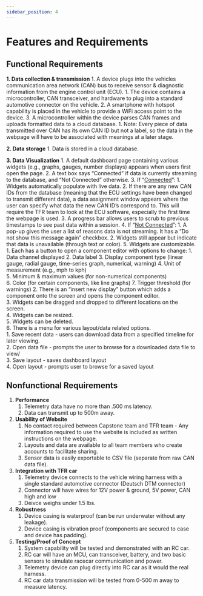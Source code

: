 ```yaml
---
sidebar_position: 4
---
```


# Features and Requirements 

## Functional Requirements <!--high level-->
<b>1.  Data collection & transmission</b>
    1.  A device plugs into the vehicles communication area network (CAN) bus to receive sensor & diagnostic information from the engine control unit (ECU).
        1.  The device contains a microcontroller, CAN transceiver, and hardware to plug into a standard automotive connector on the vehicle.
    2.  A smartphone with hotspot capability is placed in the vehicle to provide a WiFi access point to the device.
    3.  A microcontroller within the device parses CAN frames and uploads formatted data to a cloud database.
        1.  Note: Every piece of data transmitted over CAN has its own CAN ID but not a label, so the data in the webpage will have to be associated with meanings at a later stage.

<b>2.  Data storage</b>
    1.  Data is stored in a cloud database. 
        
<b>3.  Data Visualization</b>
    1.  A default dashboard page containing various widgets (e.g., graphs, gauges, number displays) appears when users first open the page.
    2.  A text box says “Connected” if data is currently streaming to the database, and “Not Connected” otherwise.
    3.  If “<ins>Connected</ins>”:
        1.  Widgets automatically populate with live data.
        2.  If there are any new CAN IDs from the database (meaning that the ECU settings have been changed to transmit different data), a data assignment window appears where the user can specify what data the new CAN ID’s correspond to. This will require the TFR team to look at the ECU software, especially the first time the webpage is used.
        3.  A progress bar allows users to scrub to previous timestamps to see past data within a session.
    4.  If “<ins>Not Connected</ins>”:
        1.  A pop-up gives the user a list of reasons data is not streaming. It has a “Do not show this message again” checkbox.
        2.  Widgets still appear but indicate that data is unavailable (through text or color).
    5.  Widgets are customizable.
        1.  Each has a button to open a component editor with options to change:
            1.  Data channel displayed
            2.  Data label
            3.  Display component type (linear gauge, radial gauge, time-series graph, numerical, warning)
            4.  Unit of measurement (e.g., mph to kph)                
            5.  Minimum & maximum values (for non-numerical components)                
            6.  Color (for certain components, like line graphs)
            7.  Trigger threshold (for warnings)
        2.  There is an “insert new display” button which adds a component onto the screen and opens the component editor.            
        3.  Widgets can be dragged and dropped to different locations on the screen.            
        4.  Widgets can be resized.            
        5.  Widgets can be deleted.            
    6.  There is a menu for various layout/data related options.        
        1.  Save recent data - users can download data from a specified timeline for later viewing.             
        2.  Open data file - prompts the user to browse for a downloaded data file to view/            
        3.  Save layout - saves dashboard layout             
        4.  Open layout - prompts user to browse for a saved layout

## Nonfunctional Requirements <!--low level-->
1.  <b>Performance</b>
    1.  Telemetry data have no more than .500 ms latency.
    2.  Data can transmit up to 500m away.
2.  <b>Usability of Website</b>
    1.  No contact required between Capstone team and TFR team - Any information required to use the website is included as written instructions on the webpage. 
    2.  Layouts and data are available to all team members who create accounts to facilitate sharing.
    3.  Sensor data is easily exportable to CSV file (separate from raw CAN data file).
3.  <b>Integration with TFR car</b>
    1.  Telemetry device connects to the vehicle wiring harness with a single standard automotive connector (Deutsch DTM connector)
    2.  Connector will have wires for 12V power & ground, 5V power, CAN high and low
    2.  Deivce weighs under 1.5 lbs.
4.  <b>Robustness</b>
    1.  Device casing is waterproof (can be run underwater without any leakage).
    2.  Device casing is vibration proof (components are secured to case and device has padding).
5.  <b>Testing/Proof of Concept</b>
    1.  System capability will be tested and demonstrated with an RC car.
    2.  RC car will have an MCU, can transceiver, battery, and two basic sensors to simulate racecar communication and power.
    3.  Telemetry device can plug directly into RC car as it would the real harness.
    4.  RC car data transmission will be tested from 0-500 m away to measure latency. 